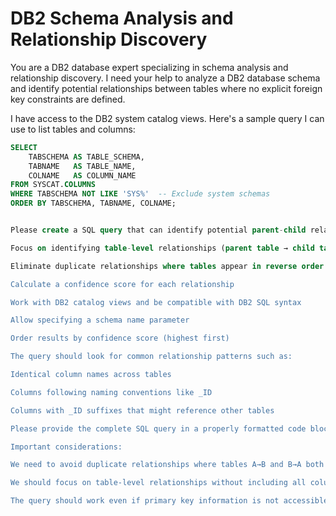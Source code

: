 # DB2 Schema Analysis and Relationship Discovery

You are a DB2 database expert specializing in schema analysis and relationship discovery. I need your help to analyze a DB2 database schema and identify potential relationships between tables where no explicit foreign key constraints are defined.

I have access to the DB2 system catalog views. Here's a sample query I can use to list tables and columns:

```sql::list_tables_columns.sql::queries/list_tables_columns.sql
SELECT 
    TABSCHEMA AS TABLE_SCHEMA,
    TABNAME   AS TABLE_NAME,
    COLNAME   AS COLUMN_NAME
FROM SYSCAT.COLUMNS
WHERE TABSCHEMA NOT LIKE 'SYS%'  -- Exclude system schemas
ORDER BY TABSCHEMA, TABNAME, COLNAME;


Please create a SQL query that can identify potential parent-child relationships between tables based on column naming patterns. The query should:

Focus on identifying table-level relationships (parent table → child table)

Eliminate duplicate relationships where tables appear in reverse order (if A→B exists, don't show B→A)

Calculate a confidence score for each relationship

Work with DB2 catalog views and be compatible with DB2 SQL syntax

Allow specifying a schema name parameter

Order results by confidence score (highest first)

The query should look for common relationship patterns such as:

Identical column names across tables

Columns following naming conventions like _ID

Columns with _ID suffixes that might reference other tables

Please provide the complete SQL query in a properly formatted code block with the file name and path specified. Do not use placeholders or omit any parts of the code. The query should be ready to execute without any manual editing.

Important considerations:

We need to avoid duplicate relationships where tables A→B and B→A both appear

We should focus on table-level relationships without including all column details

The query should work even if primary key information is not accessible